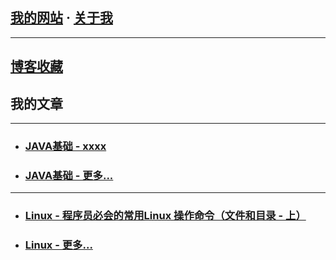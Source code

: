 
<!-- 开发笔记 - NOTE --> 

## [我的网站](https://www.newobject.cc)   ·   [关于我](https://www.newobject.cc/about.html)

---

## [博客收藏](./博客收藏/blog-collect.md)


## 我的文章

---
* ### [JAVA基础 - xxxx](https://www.newobject.cc/article/100004.html)

* ### [JAVA基础 - 更多...](https://www.newobject.cc/article/100004.html)

---
* ### [Linux - 程序员必会的常用Linux 操作命令（文件和目录 - 上）](https://www.newobject.cc/article/100004.html)

* ### [Linux - 更多...](https://www.newobject.cc/article/100004.html)

